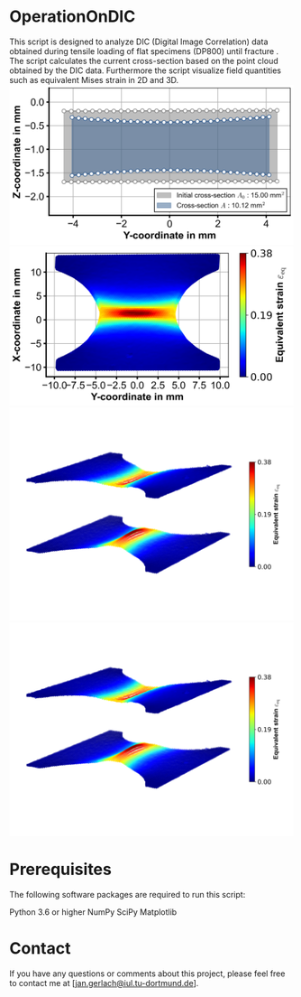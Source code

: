 # OperationOnDIC
This script is designed to analyze DIC (Digital Image Correlation) data obtained during tensile loading of flat specimens (DP800) until fracture . The script calculates the current cross-section based on the point cloud obtained by the DIC data. Furthermore the script visualize field quantities such as equivalent Mises strain in 2D and 3D.
![Alt text](/plots/cross_section000.png "Optional title")
![Alt text](/plots/mises2D000.png "Optional title")
![Alt text](/plots/mises3D000.png "Optional title")
<img src="/plots/mises3D000.png" alt="Alt text" width="1000"/>
# Prerequisites
The following software packages are required to run this script:

Python 3.6 or higher
NumPy
SciPy
Matplotlib

# Contact
If you have any questions or comments about this project, please feel free to contact me at [jan.gerlach@iul.tu-dortmund.de].
